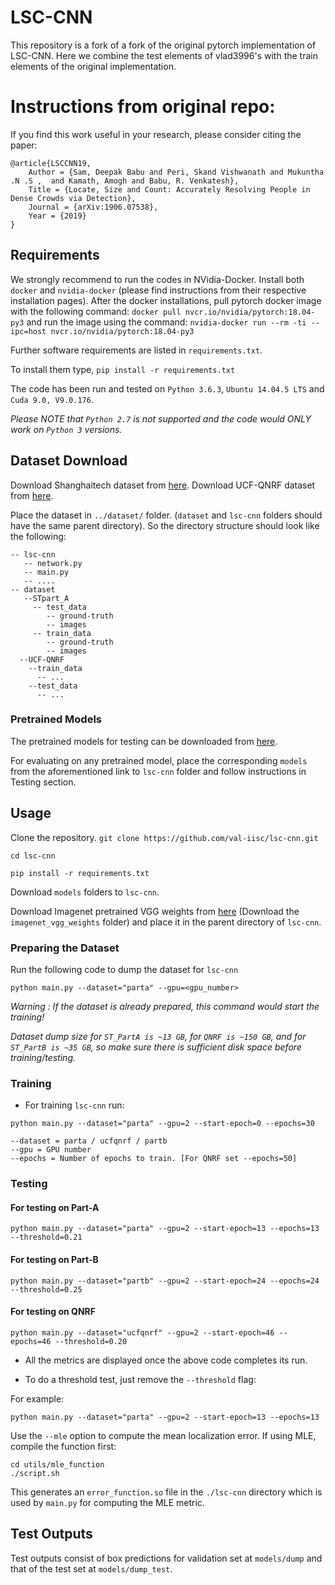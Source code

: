 # LSC-CNN

This repository is a fork of a fork of the original pytorch implementation of LSC-CNN. Here we combine the test elements of vlad3996's with the train elements of the original implementation. 



# Instructions from original repo:

If you find this work useful in your research, please consider citing the paper:
```
@article{LSCCNN19,
    Author = {Sam, Deepak Babu and Peri, Skand Vishwanath and Mukuntha .N .S ,  and Kamath, Amogh and Babu, R. Venkatesh},
    Title = {Locate, Size and Count: Accurately Resolving People in Dense Crowds via Detection},
    Journal = {arXiv:1906.07538},
    Year = {2019}
}
```
## Requirements
We strongly recommend to run the codes in NVidia-Docker. Install both `docker` and `nvidia-docker` (please find instructions from their respective installation pages).
After the docker installations, pull pytorch docker image with the following command:
`docker pull nvcr.io/nvidia/pytorch:18.04-py3`
and run the image using the command:
`nvidia-docker run --rm -ti --ipc=host nvcr.io/nvidia/pytorch:18.04-py3`

Further software requirements are listed in `requirements.txt`. 

To install them type, `pip install -r requirements.txt`

The code has been run and tested on `Python 3.6.3`, `Ubuntu 14.04.5 LTS` and `Cuda 9.0, V9.0.176`. 

_Please NOTE that `Python 2.7` is not supported and the code would ONLY work on `Python 3` versions._

## Dataset Download
Download Shanghaitech dataset from [here](https://github.com/desenzhou/ShanghaiTechDataset).
Download UCF-QNRF dataset from [here](http://crcv.ucf.edu/data/ucf-qnrf/).

Place the dataset in `../dataset/` folder. (`dataset` and `lsc-cnn` folders should have the same parent directory). So the directory structure should look like the following:
```
-- lsc-cnn
   -- network.py
   -- main.py
   -- ....
-- dataset
   --STpart_A
     -- test_data
	    -- ground-truth
	    -- images
     -- train_data
	    -- ground-truth
	    -- images
  --UCF-QNRF
    --train_data
      -- ...
    --test_data
      -- ...
```

### Pretrained Models
The pretrained models for testing can be downloaded from [here](https://drive.google.com/open?id=1hlJg4ux_BI3z_8zRdwwE7oQoumzSYIEg).

For evaluating on any pretrained model, place the corresponding `models` from the aforementioned link to `lsc-cnn` folder and follow instructions in Testing section.

## Usage
 Clone the repository.
`git clone https://github.com/val-iisc/lsc-cnn.git`

`cd lsc-cnn`

`pip install -r requirements.txt`

Download `models` folders to `lsc-cnn`.

Download Imagenet pretrained VGG weights from [here](https://drive.google.com/open?id=1hlJg4ux_BI3z_8zRdwwE7oQoumzSYIEg) (Download the `imagenet_vgg_weights` folder) and place it in the parent directory of `lsc-cnn`.

### Preparing the Dataset
Run the following code to dump the dataset for `lsc-cnn`

`python main.py --dataset="parta" --gpu=<gpu_number>`

*Warning : If the dataset is already prepared, this command would start the training!*

*Dataset dump size for `ST_PartA is ~13 GB`, for `QNRF is ~150 GB`, and for `ST_PartB is ~35 GB`, so make sure there is sufficient disk space before training/testing.*

### Training
- For training `lsc-cnn` run:

`python main.py --dataset="parta" --gpu=2 --start-epoch=0 --epochs=30`

```
--dataset = parta / ucfqnrf / partb
--gpu = GPU number
--epochs = Number of epochs to train. [For QNRF set --epochs=50]
```

### Testing
#### For testing on Part-A

`python main.py --dataset="parta" --gpu=2 --start-epoch=13 --epochs=13 --threshold=0.21`

#### For testing on Part-B

`python main.py --dataset="partb" --gpu=2 --start-epoch=24 --epochs=24 --threshold=0.25`

#### For testing on QNRF

`python main.py --dataset="ucfqnrf" --gpu=2 --start-epoch=46 --epochs=46 --threshold=0.20`

- All the metrics are displayed once the above code completes its run.

- To do a threshold test, just remove the `--threshold` flag:

For example:


`python main.py --dataset="parta" --gpu=2 --start-epoch=13 --epochs=13`

Use the `--mle` option to compute the mean localization error. If using MLE, compile the function first:
```
cd utils/mle_function
./script.sh
```
This generates an `error_function.so` file in the `./lsc-cnn` directory which is used by `main.py` for computing the MLE metric.

## Test Outputs
Test outputs consist of box predictions for validation set at `models/dump` and that of the test set at `models/dump_test`.

